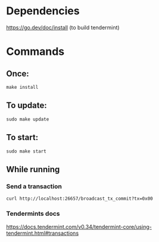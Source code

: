 # Dependencies

https://go.dev/doc/install (to build tendermint)

# Commands

## Once:

```
make install
```

## To update:

```
sudo make update
```

## To start:

```
sudo make start
```

## While running

### Send a transaction

```
curl http://localhost:26657/broadcast_tx_commit?tx=0x00
```

### Tendermints docs

https://docs.tendermint.com/v0.34/tendermint-core/using-tendermint.html#transactions
